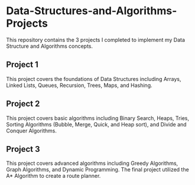 # Data-Structures-and-Algorithms-Projects

This repository contains the 3 projects I completed to implement my Data Structure and Algorithms concepts.

## Project 1
This project covers the foundations of Data Structures including Arrays, Linked Lists, Queues, Recursion, Trees, Maps, and Hashing.

## Project 2
This project covers basic algorithms including Binary Search, Heaps, Tries, Sorting Algorithms (Bubble, Merge, Quick, and Heap sort), and Divide and Conquer Algorithms.

## Project 3
This project covers advanced algorithms including Greedy Algorithms, Graph Algorithms, and Dynamic Programming. The final project utilized the A* Algorithm to create a route planner.
